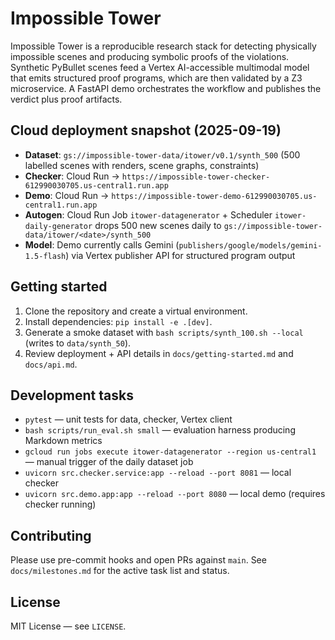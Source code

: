 # Impossible Tower

Impossible Tower is a reproducible research stack for detecting physically impossible scenes and producing symbolic proofs of the violations. Synthetic PyBullet scenes feed a Vertex AI-accessible multimodal model that emits structured proof programs, which are then validated by a Z3 microservice. A FastAPI demo orchestrates the workflow and publishes the verdict plus proof artifacts.

## Cloud deployment snapshot (2025-09-19)
- **Dataset**: `gs://impossible-tower-data/itower/v0.1/synth_500` (500 labelled scenes with renders, scene graphs, constraints)
- **Checker**: Cloud Run → `https://impossible-tower-checker-612990030705.us-central1.run.app`
- **Demo**: Cloud Run → `https://impossible-tower-demo-612990030705.us-central1.run.app`
- **Autogen**: Cloud Run Job `itower-datagenerator` + Scheduler `itower-daily-generator` drops 500 new scenes daily to `gs://impossible-tower-data/itower/<date>/synth_500`
- **Model**: Demo currently calls Gemini (`publishers/google/models/gemini-1.5-flash`) via Vertex publisher API for structured program output

## Getting started

1. Clone the repository and create a virtual environment.
2. Install dependencies: `pip install -e .[dev]`.
3. Generate a smoke dataset with `bash scripts/synth_100.sh --local` (writes to `data/synth_50`).
4. Review deployment + API details in `docs/getting-started.md` and `docs/api.md`.

## Development tasks

- `pytest` — unit tests for data, checker, Vertex client
- `bash scripts/run_eval.sh small` — evaluation harness producing Markdown metrics
- `gcloud run jobs execute itower-datagenerator --region us-central1` — manual trigger of the daily dataset job
- `uvicorn src.checker.service:app --reload --port 8081` — local checker
- `uvicorn src.demo.app:app --reload --port 8080` — local demo (requires checker running)

## Contributing

Please use pre-commit hooks and open PRs against `main`. See `docs/milestones.md` for the active task list and status.

## License

MIT License — see `LICENSE`.

